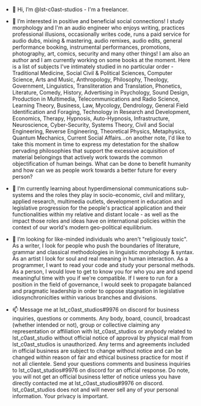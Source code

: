 - 👋 Hi, I’m @lst-c0ast-studios - I'm a freelancer.

- 👀 I’m interested in positive and beneficial social connections! I study morphology and I'm an audio engineer who enjoys writing, practices professional illusions, occasionally writes code, runs a paid service for audio dubs, mixing & mastering, audio remixes, audio edits, general performance booking, instrumental performances, promotions, photography, art, comics, security and many other things! I am also an author and I am currently working on some books at the moment. Here is a list of subjects I've intimately studied in no particular order - Traditional Medicine, Social Civil & Political Sciences, Computer Science, Arts and Music, Anthropology, Philosophy, Theology, Government, Linguistics, Transliteration and Translation, Phonetics, Literature, Comedy, History, Advertising in Psychology, Sound Design, Production in Multimedia, Telecommunications and Radio Science, Learning Theory, Business, Law, Mycology, Dendrology, General Field Identification and Foraging, Technology in Research and Development, Economics, Therapy, Hypnosis, Auto-Hypnosis, Infrastructure, Neuroscience, Cyber-Security, Systems Theory, Civil and Social Engineering, Reverse Engineering, Theoretical Physics, Metaphysics, Quantum Mechanics, Current Social Affairs...on another note, I'd like to take this moment in time to express my detestation for the shallow pervading philosophies that support the excessive acquisition of material belongings that actively work towards the common objectification of human beings. What can be done to benefit humanity and how can we as people work towards a better future for every person?

- 🌱 I’m currently learning about hyperdimensional communications sub-systems and the roles they play in socio-economic, civil and military, applied research, multimedia outlets, development in education and legislative progression for the people's practical application and their functionalities within my relative and distant locale - as well as the impact those roles and ideas have on international policies within the context of our world's modern geo-political equilibrium.

- 💞️ I’m looking for like-minded individuals who aren't "religiously toxic". As a writer, I look for people who push the boundaries of literature, grammar and classical methodologies in linguistic morphology & syntax. As an artist I look for soul and real meaning in human interaction. As a programmer, I want to read your code and study your personal methods. As a person, I would love to get to know you for who you are and spend meaningful time with you if we're compatible. If I were to run for a position in the field of governance, I would seek to propagate balanced and pragmatic leadership in order to oppose stagnation in legislative idiosynchronicities within various branches and divisions.

- 📫 Message me at lst_c0ast_studios#9976 on discord for business inquiries, questions or comments. Any body, board, council, broadcast (whether intended or not), group or collective claiming any representation or affiliation with lst_c0ast_studios or anybody related to lst_c0ast_studio without official notice of approval by physical mail from lst_c0ast_studios is unauthorized. Any terms and agreements included in official business are subject to change without notice and can be changed within reason of fair and ethical business practice for most if not all clientele. Send your questions comments and business inquiries to lst_c0ast_studios#9976 on discord for an official response.  Do note, you will not get an official business letter of notice unless you have directly contacted me at lst_c0ast_studios#9976 on discord. lst_c0ast_studios does not and will never sell any of your personal information. Your privacy is important.

<!---

--->
